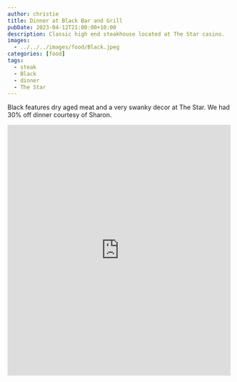 ```yaml
---
author: christie
title: Dinner at Black Bar and Grill
pubDate: 2023-04-12T21:00:00+10:00
description: Classic high end steakhouse located at The Star casino.
images:
  - ../../../images/food/Black.jpeg
categories: [food]
tags:
  - steak
  - Black
  - dinner
  - The Star
---
```


Black features dry aged meat and a very swanky decor at The Star. We had 30% off dinner courtesy of Sharon.

<iframe src="https://www.facebook.com/plugins/post.php?href=https%3A%2F%2Fwww.facebook.com%2Fchris1.tham%2Fposts%2Fpfbid0W2WSsDeLMUGy26mZRANwffTLRwmsHfJ11fb2AXHtDqwpr3LHDbdEm8AqKphodHvdl&show_text=true&width=500" width="500" height="562" style="border:none;overflow:hidden" scrolling="no" frameborder="0" allowfullscreen="true" allow="autoplay; clipboard-write; encrypted-media; picture-in-picture; web-share"></iframe>
